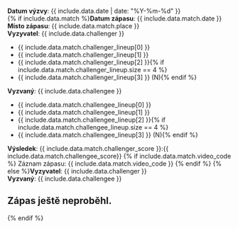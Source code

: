 **Datum výzvy**: {{ include.data.date | date: "%Y-%m-%d" }}  
{% if include.data.match %}**Datum zápasu**: {{ include.data.match.date }}  
**Místo zápasu**: {{ include.data.match.place }}  
**Vyzyvatel**: {{ include.data.challenger }}
  * {{ include.data.match.challenger_lineup[0] }}
  * {{ include.data.match.challenger_lineup[1] }}
  * {{ include.data.match.challenger_lineup[2] }}{% if include.data.match.challenger_lineup.size == 4 %}
  * {{ include.data.match.challenger_lineup[3] }} (N){% endif %}

**Vyzvaný**: {{ include.data.challengee }}
  * {{ include.data.match.challengee_lineup[0] }}
  * {{ include.data.match.challengee_lineup[1] }}
  * {{ include.data.match.challengee_lineup[2] }}{% if include.data.match.challengee_lineup.size == 4 %}
  * {{ include.data.match.challengee_lineup[3] }} (N){% endif %}  


**Výsledek**: {{ include.data.match.challenger_score }}:{{ include.data.match.challengee_score}}
{% if include.data.match.video_code %}
Záznam zápasu:
{{ include.data.match.video_code }}
{% endif %}
{% else %}**Vyzyvatel**: {{ include.data.challenger }}  
**Vyzvaný**: {{ include.data.challengee }}

## Zápas ještě neproběhl.
{% endif %}
